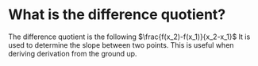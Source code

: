 # What is the difference quotient? 
The difference quotient is the following $\frac{f(x_2)-f(x_1)}{x_2-x_1}$
It is used to determine the slope between two points. This is useful when deriving derivation from the ground up.